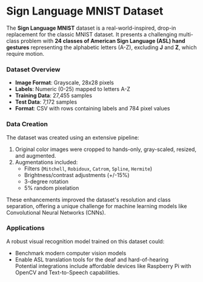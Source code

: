 # Sign Language MNIST Dataset

The **Sign Language MNIST** dataset is a real-world-inspired, drop-in replacement for the classic MNIST dataset. It presents a challenging multi-class problem with **24 classes of American Sign Language (ASL) hand gestures** representing the alphabetic letters (A-Z), excluding **J** and **Z**, which require motion.  

### Dataset Overview
- **Image Format**: Grayscale, 28x28 pixels  
- **Labels**: Numeric (0-25) mapped to letters A-Z  
- **Training Data**: 27,455 samples  
- **Test Data**: 7,172 samples  
- **Format**: CSV with rows containing labels and 784 pixel values  

### Data Creation
The dataset was created using an extensive pipeline:
1. Original color images were cropped to hands-only, gray-scaled, resized, and augmented.
2. Augmentations included:
   - Filters (`Mitchell`, `Robidoux`, `Catrom`, `Spline`, `Hermite`)
   - Brightness/contrast adjustments (+/-15%)
   - 3-degree rotation
   - 5% random pixelation  

These enhancements improved the dataset's resolution and class separation, offering a unique challenge for machine learning models like Convolutional Neural Networks (CNNs).  

### Applications
A robust visual recognition model trained on this dataset could:
- Benchmark modern computer vision models
- Enable ASL translation tools for the deaf and hard-of-hearing  
Potential integrations include affordable devices like Raspberry Pi with OpenCV and Text-to-Speech capabilities.
